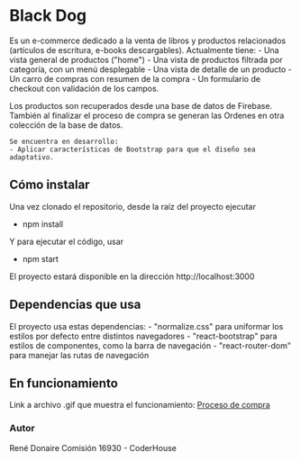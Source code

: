 # Black Dog
Es un e-commerce dedicado a la venta de libros y productos relacionados (artículos de escritura, e-books descargables).
Actualmente tiene:
    - Una vista general de productos ("home")
    - Una vista de productos filtrada por categoría, con un menú desplegable
    - Una vista de detalle de un producto
    - Un carro de compras con resumen de la compra
    - Un formulario de checkout con validación de los campos.

Los productos son recuperados desde una base de datos de Firebase. 
También al finalizar el proceso de compra se generan las Ordenes en otra colección de la base de datos.

    Se encuentra en desarrollo:
    - Aplicar características de Bootstrap para que el diseño sea adaptativo.


## Cómo instalar
Una vez clonado el repositorio, desde la raíz del proyecto ejecutar
- npm install

Y para ejecutar el código, usar
- npm start

El proyecto estará disponible en la dirección http://localhost:3000


## Dependencias que usa
El proyecto usa estas dependencias:
    - "normalize.css" para uniformar los estilos por defecto entre distintos navegadores
    - "react-bootstrap" para estilos de componentes, como la barra de navegación
    - "react-router-dom" para manejar las rutas de navegación


## En funcionamiento
Link a archivo .gif que muestra el funcionamiento:
[Proceso de compra](https://github.com/renedonaire/gifs/blob/main/BlackDog.gif)


### Autor
René Donaire
Comisión 16930 - CoderHouse
